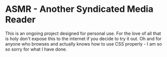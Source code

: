 # ASMR - Another Syndicated Media Reader

This is an ongoing project designed for personal use.  For the love of all that is holy don't expose this to the internet if you decide to try it out. Oh and for anyone who browses and actually knows how to use CSS properly - I am so so sorry for what I have done.
